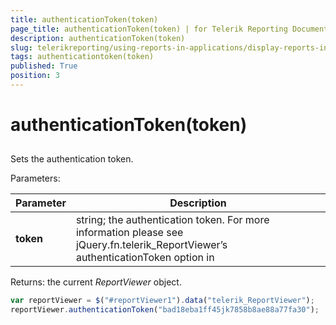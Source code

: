 ```yaml
---
title: authenticationToken(token)
page_title: authenticationToken(token) | for Telerik Reporting Documentation
description: authenticationToken(token)
slug: telerikreporting/using-reports-in-applications/display-reports-in-applications/web-application/html5-report-viewer/api-reference/reportviewer/methods/authenticationtoken(token)
tags: authenticationtoken(token)
published: True
position: 3
---
```


# authenticationToken(token)



## 

Sets the authentication token.

Parameters:


| Parameter | Description |
| ------ | ------ |
| __token__ |string; the authentication token. For more information please see jQuery.fn.telerik_ReportViewer’s authenticationToken option in[](c578f366-93da-4dd1-8972-6efbc5a1790b#Options)|




Returns: the current *ReportViewer* object.
        

	
````js
var reportViewer = $("#reportViewer1").data("telerik_ReportViewer");
reportViewer.authenticationToken("bad18eba1ff45jk7858b8ae88a77fa30");
          
````



